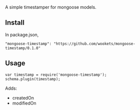 
A simple timestamper for mongoose models.

## Install

In package.json,

```"mongoose-timestamp": "https://github.com/wookets/mongoose-timestamp/0.1.0"```

## Usage

```
var timestamp = require('mongoose-timestamp');
schema.plugin(timestamp);
```

Adds:

* createdOn
* modifiedOn
